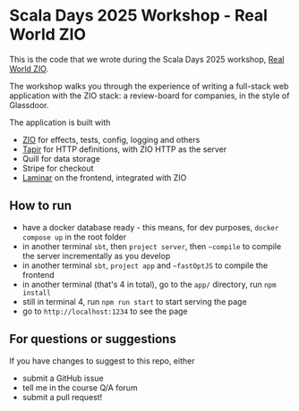 # Scala Days 2025 Workshop - Real World ZIO

This is the code that we wrote during the Scala Days 2025 workshop, [Real World ZIO](https://scaladays.org/editions/2025/workshops/real-world-zio).

The workshop walks you through the experience of writing a full-stack web application with the ZIO stack: a review-board for companies, in the style of Glassdoor. 

The application is built with 
- [ZIO](https://zio.dev) for effects, tests, config, logging and others
- [Tapir](https://tapir.softwaremill.com/) for HTTP definitions, with ZIO HTTP as the server
- Quill for data storage
- Stripe for checkout
- [Laminar](https://laminar.dev) on the frontend, integrated with ZIO

## How to run

-   have a docker database ready - this means, for dev purposes, `docker compose up` in the root folder
-   in another terminal `sbt`, then `project server`, then `~compile` to compile the server incrementally as you develop
-   in another terminal `sbt`, `project app` and `~fastOptJS` to compile the frontend
-   in another terminal (that's 4 in total), go to the `app/` directory, run `npm install`
-   still in terminal 4, run `npm run start` to start serving the page
-   go to `http://localhost:1234` to see the page

## For questions or suggestions

If you have changes to suggest to this repo, either
- submit a GitHub issue
- tell me in the course Q/A forum
- submit a pull request!